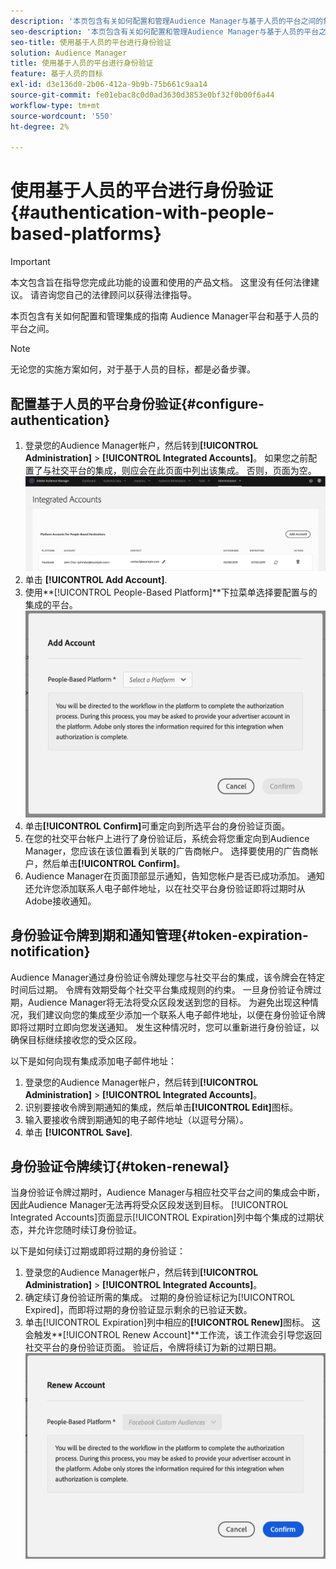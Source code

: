 ```yaml
---
description: '本页包含有关如何配置和管理Audience Manager与基于人员的平台之间的集成的指导。 '
seo-description: '本页包含有关如何配置和管理Audience Manager与基于人员的平台之间的集成的指导。 '
seo-title: 使用基于人员的平台进行身份验证
solution: Audience Manager
title: 使用基于人员的平台进行身份验证
feature: 基于人员的目标
exl-id: d3e136d0-2b06-412a-9b9b-75b661c9aa14
source-git-commit: fe01ebac8c0d0ad3630d3853e0bf32f0b00f6a44
workflow-type: tm+mt
source-wordcount: '550'
ht-degree: 2%

---
```


# 使用基于人员的平台进行身份验证 {#authentication-with-people-based-platforms}

>[!IMPORTANT]
>本文包含旨在指导您完成此功能的设置和使用的产品文档。 这里没有任何法律建议。 请咨询您自己的法律顾问以获得法律指导。

本页包含有关如何配置和管理集成的指南
Audience Manager平台和基于人员的平台之间。

>[!NOTE]
>无论您的实施方案如何，对于基于人员的目标，都是必备步骤。

## 配置基于人员的平台身份验证{#configure-authentication}

1. 登录您的Audience Manager帐户，然后转到&#x200B;**[!UICONTROL Administration]** > **[!UICONTROL Integrated Accounts]**。 如果您之前配置了与社交平台的集成，则应会在此页面中列出该集成。 否则，页面为空。
   ![基于人员的集成](assets/pbd-config.png)
2. 单击 **[!UICONTROL Add Account]**.
3. 使用&#x200B;**[!UICONTROL People-Based Platform]**下拉菜单选择要配置与的集成的平台。
   ![基于人员的平台](assets/pbd-add.png)
4. 单击&#x200B;**[!UICONTROL Confirm]**&#x200B;可重定向到所选平台的身份验证页面。
5. 在您的社交平台帐户上进行了身份验证后，系统会将您重定向到Audience Manager，您应该在该位置看到关联的广告商帐户。 选择要使用的广告商帐户，然后单击&#x200B;**[!UICONTROL Confirm]**。
6. Audience Manager在页面顶部显示通知，告知您帐户是否已成功添加。 通知还允许您添加联系人电子邮件地址，以在社交平台身份验证即将过期时从Adobe接收通知。

## 身份验证令牌到期和通知管理{#token-expiration-notification}

Audience Manager通过身份验证令牌处理您与社交平台的集成，该令牌会在特定时间后过期。 令牌有效期受每个社交平台集成规则的约束。 一旦身份验证令牌过期，Audience Manager将无法将受众区段发送到您的目标。 为避免出现这种情况，我们建议向您的集成至少添加一个联系人电子邮件地址，以便在身份验证令牌即将过期时立即向您发送通知。 发生这种情况时，您可以重新进行身份验证，以确保目标继续接收您的受众区段。

以下是如何向现有集成添加电子邮件地址：

1. 登录您的Audience Manager帐户，然后转到&#x200B;**[!UICONTROL Administration]** > **[!UICONTROL Integrated Accounts]**。
1. 识别要接收令牌到期通知的集成，然后单击&#x200B;**[!UICONTROL Edit]**&#x200B;图标。
1. 输入要接收令牌到期通知的电子邮件地址（以逗号分隔）。
1. 单击 **[!UICONTROL Save]**.

## 身份验证令牌续订{#token-renewal}

当身份验证令牌过期时，Audience Manager与相应社交平台之间的集成会中断，因此Audience Manager无法再将受众区段发送到目标。 [!UICONTROL Integrated Accounts]页面显示[!UICONTROL Expiration]列中每个集成的过期状态，并允许您随时续订身份验证。

以下是如何续订过期或即将过期的身份验证：
1. 登录您的Audience Manager帐户，然后转到&#x200B;**[!UICONTROL Administration]** > **[!UICONTROL Integrated Accounts]**。
1. 确定续订身份验证所需的集成。 过期的身份验证标记为[!UICONTROL Expired]，而即将过期的身份验证显示剩余的已验证天数。
1. 单击[!UICONTROL Expiration]列中相应的&#x200B;**[!UICONTROL Renew]**&#x200B;图标。 这会触发&#x200B;**[!UICONTROL Renew Account]**工作流，该工作流会引导您返回社交平台的身份验证页面。 验证后，令牌将续订为新的过期日期。
   ![pbd-renew](assets/pbd-renew.png)
